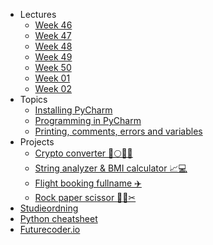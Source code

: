 - Lectures
  - [Week 46](lectures/week-46.md)
  - [Week 47](lectures/week-47.md)
  - [Week 48](lectures/week-48.md)
  - [Week 49](lectures/week-49.md)
  - [Week 50](lectures/week-50.md)
  - [Week 01](lectures/week-01.md)
  - [Week 02](lectures/week-02.md)
- Topics
  - [Installing PyCharm](topics/installing-pycharm.md)
  - [Programming in PyCharm](topics/programming-in-pycharm.md)
  - [Printing, comments, errors and variables](topics/print-comments-errors-variables.md) 
- Projects
  - [Crypto converter 🚀🌕💎🙌](projects/crypto-converter.md)
  - [String analyzer & BMI calculator 📈💻](projects/string-analyzer-bmi.md)
  - [Flight booking fullname ✈️](projects/flight-booking-fullname.md)
  - [Rock paper scissor 🤘🔖✂](projects/rock-paper-scissor.md)
- [Studieordning](https://kompetence.kea.dk/studieordninger/AU_i_Informationsteknologi_2018_08_2019_04.pdf)
- [Python cheatsheet](https://kea-fronter.itslearning.com/LearningToolElement/ViewLearningToolElement.aspx?LearningToolElementId=938377)
- [Futurecoder.io](https://futurecoder.io/course/#ide)

